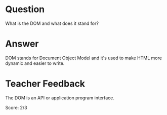 # Question
What is the DOM and what does it stand for?

# Answer
DOM stands for Document Object Model and it's used to make HTML more dynamic and easier to write. 

# Teacher Feedback

The DOM is an API or application program interface. 

Score: 2/3